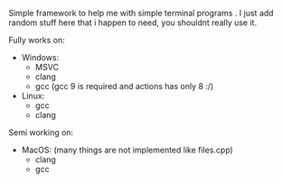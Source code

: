 Simple framework to help me with simple terminal programs .
I just add random stuff here that i happen to need, you shouldnt really use it.

Fully works on:
- Windows:
  - MSVC
  - clang
  - gcc     (gcc 9 is required and actions has only 8 :/)
- Linux:
  - gcc
  - clang

Semi working on:
- MacOS:    (many things are not implemented like files.cpp)
  - clang
  - gcc
